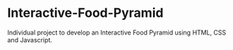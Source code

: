 # Interactive-Food-Pyramid   
Individual project to develop an Interactive Food Pyramid 
using HTML, CSS and Javascript.
